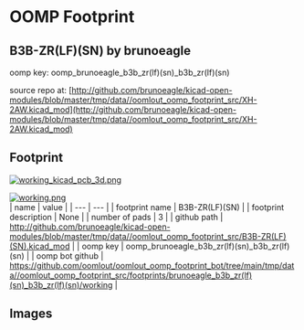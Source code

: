 # OOMP Footprint  
## B3B-ZR(LF)(SN)  by brunoeagle  
  
oomp key: oomp_brunoeagle_b3b_zr(lf)(sn)_b3b_zr(lf)(sn)  
  
source repo at: [http://github.com/brunoeagle/kicad-open-modules/blob/master/tmp/data//oomlout_oomp_footprint_src/XH-2AW.kicad_mod](http://github.com/brunoeagle/kicad-open-modules/blob/master/tmp/data//oomlout_oomp_footprint_src/XH-2AW.kicad_mod)  
## Footprint  
  
[![working_kicad_pcb_3d.png](working_kicad_pcb_3d_600.png)](working_kicad_pcb_3d.png)  
  
[![working.png](working_600.png)](working.png)  
| name | value | 
| --- | --- | 
| footprint name | B3B-ZR(LF)(SN) | 
| footprint description | None | 
| number of pads | 3 | 
| github path | http://github.com/brunoeagle/kicad-open-modules/blob/master/tmp/data//oomlout_oomp_footprint_src/B3B-ZR(LF)(SN).kicad_mod | 
| oomp key | oomp_brunoeagle_b3b_zr(lf)(sn)_b3b_zr(lf)(sn) | 
| oomp bot github | https://github.com/oomlout/oomlout_oomp_footprint_bot/tree/main/tmp/data//oomlout_oomp_footprint_src/footprints/brunoeagle_b3b_zr(lf)(sn)_b3b_zr(lf)(sn)/working | 
## Images  
